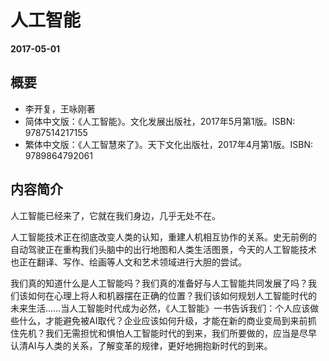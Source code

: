 # 人工智能

__2017-05-01__

## 概要

* 李开复，王咏刚著
* 简体中文版：《人工智能》。文化发展出版社，2017年5月第1版。ISBN:
  9787514217155
* 繁体中文版：《人工智慧來了》。天下文化出版社，2017年4月第1版。ISBN:
  9789864792061

## 内容简介

人工智能已经来了，它就在我们身边，几乎无处不在。

人工智能技术正在彻底改变人类的认知，重建人机相互协作的关系。史无前例的
自动驾驶正在重构我们头脑中的出行地图和人类生活图景，今天的人工智能技术
也正在翻译、写作、绘画等人文和艺术领域进行大胆的尝试。

我们真的知道什么是人工智能吗？我们真的准备好与人工智能共同发展了吗？我
们该如何在心理上将人和机器摆在正确的位置？我们该如何规划人工智能时代的
未来生活……当人工智能时代成为必然，《人工智能》一书告诉我们：个人应该做
些什么，才能避免被AI取代？企业应该如何升级，才能在新的商业变局到来前抓
住先机？我们无需担忧和惧怕人工智能时代的到来，我们所要做的，应当是尽早
认清AI与人类的关系，了解变革的规律，更好地拥抱新时代的到来。
